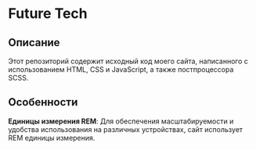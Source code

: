 # Future Tech
## Описание
Этот репозиторий содержит исходный код моего сайта, написанного с использованием HTML, CSS и JavaScript, а также постпроцессора SCSS.
## Особенности
**Единицы измерения REM**: Для обеспечения масштабируемости и удобства использования на различных устройствах, сайт использует REM единицы измерения.
